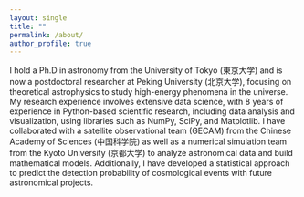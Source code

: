 ```yaml
---
layout: single
title: ""
permalink: /about/
author_profile: true
---
```


I hold a Ph.D in astronomy from the University of Tokyo (東京大学) and is now a postdoctoral researcher at Peking University (北京大学), focusing on theoretical astrophysics to study high-energy phenomena in the universe.
My research experience involves extensive data science, with 8 years of experience in Python-based scientific research, 
including data analysis and visualization, using libraries such as NumPy, SciPy, and Matplotlib.
I have collaborated with a satellite observational team (GECAM) from the Chinese Academy of Sciences (中国科学院) as well as 
a numerical simulation team from the Kyoto University (京都大学) to analyze astronomical data and build mathematical models. 
Additionally, I have developed a statistical approach to predict the detection probability of cosmological events with future astronomical projects.
